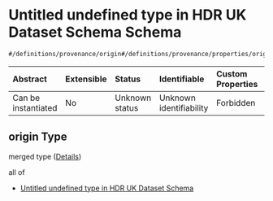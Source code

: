 # Untitled undefined type in HDR UK Dataset Schema Schema

```txt
#/definitions/provenance/origin#/definitions/provenance/properties/origin
```



| Abstract            | Extensible | Status         | Identifiable            | Custom Properties | Additional Properties | Access Restrictions | Defined In                                                                                        |
| :------------------ | :--------- | :------------- | :---------------------- | :---------------- | :-------------------- | :------------------ | :------------------------------------------------------------------------------------------------ |
| Can be instantiated | No         | Unknown status | Unknown identifiability | Forbidden         | Allowed               | none                | [dataset.schema.json*](../../../schema/dataset/latest/dataset.schema.json "open original schema") |

## origin Type

merged type ([Details](dataset-definitions-provenance-properties-origin.md))

all of

*   [Untitled undefined type in HDR UK Dataset Schema](dataset-definitions-provenance-properties-origin-allof-0.md "check type definition")
